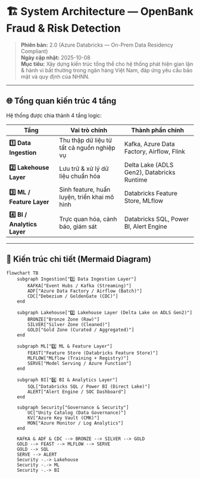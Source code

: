# 🏗️ System Architecture — OpenBank Fraud & Risk Detection

> **Phiên bản:** 2.0 (Azure Databricks — On-Prem Data Residency Compliant)  
> **Ngày cập nhật:** 2025-10-08  
> **Mục tiêu:** Xây dựng kiến trúc tổng thể cho hệ thống phát hiện gian lận & hành vi bất thường trong ngân hàng Việt Nam, đáp ứng yêu cầu bảo mật và quy định của NHNN.

---
 
## 🌐 Tổng quan kiến trúc 4 tầng

Hệ thống được chia thành 4 tầng logic:

| Tầng | Vai trò chính | Thành phần chính |
|------|----------------|------------------|
| **1️⃣ Data Ingestion** | Thu thập dữ liệu từ tất cả nguồn nghiệp vụ | Kafka, Azure Data Factory, Airflow, Flink |
| **2️⃣ Lakehouse Layer** | Lưu trữ & xử lý dữ liệu chuẩn hóa | Delta Lake (ADLS Gen2), Databricks Runtime |
| **3️⃣ ML / Feature Layer** | Sinh feature, huấn luyện, triển khai mô hình | Databricks Feature Store, MLflow |
| **4️⃣ BI / Analytics Layer** | Trực quan hóa, cảnh báo, giám sát | Databricks SQL, Power BI, Alert Engine |

---

## 🧩 Kiến trúc chi tiết (Mermaid Diagram)

```mermaid
flowchart TB
    subgraph Ingestion["1️⃣ Data Ingestion Layer"]
        KAFKA["Event Hubs / Kafka (Streaming)"]
        ADF["Azure Data Factory / Airflow (Batch)"]
        CDC["Debezium / GoldenGate (CDC)"]
    end

    subgraph Lakehouse["2️⃣ Lakehouse Layer (Delta Lake on ADLS Gen2)"]
        BRONZE["Bronze Zone (Raw)"]
        SILVER["Silver Zone (Cleaned)"]
        GOLD["Gold Zone (Curated / Aggregated)"]
    end

    subgraph ML["3️⃣ ML & Feature Layer"]
        FEAST["Feature Store (Databricks Feature Store)"]
        MLFLOW["MLflow (Training + Registry)"]
        SERVE["Model Serving / Azure Function"]
    end

    subgraph BI["4️⃣ BI & Analytics Layer"]
        SQL["Databricks SQL / Power BI (Direct Lake)"]
        ALERT["Alert Engine / SOC Dashboard"]
    end

    subgraph Security["Governance & Security"]
        UC["Unity Catalog (Data Governance)"]
        KV["Azure Key Vault (CMK)"]
        MON["Azure Monitor / Log Analytics"]
    end

    KAFKA & ADF & CDC --> BRONZE --> SILVER --> GOLD
    GOLD --> FEAST --> MLFLOW --> SERVE
    GOLD --> SQL
    SERVE --> ALERT
    Security -.-> Lakehouse
    Security -.-> ML
    Security -.-> BI
